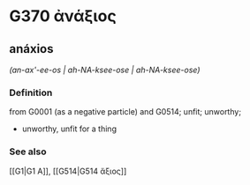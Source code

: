 # G370 ἀνάξιος

## anáxios

_(an-ax'-ee-os | ah-NA-ksee-ose | ah-NA-ksee-ose)_

### Definition

from G0001 (as a negative particle) and G0514; unfit; unworthy; 

- unworthy, unfit for a thing

### See also

[[G1|G1 Α]], [[G514|G514 ἄξιος]]
